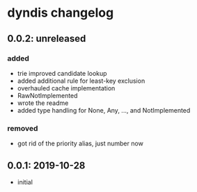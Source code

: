 # dyndis changelog

## 0.0.2: unreleased
### added
* trie improved candidate lookup
* added additional rule for least-key exclusion
* overhauled cache implementation
* RawNotImplemented
* wrote the readme
* added type handling for None, Any, ..., and NotImplemented
### removed
* got rid of the priority alias, just number now

## 0.0.1: 2019-10-28
* initial